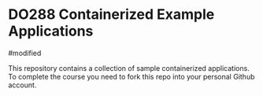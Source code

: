 # DO288 Containerized Example Applications

#modified

This repository contains a collection of sample containerized applications.  To complete the course you need to fork this repo into your personal Github account.

